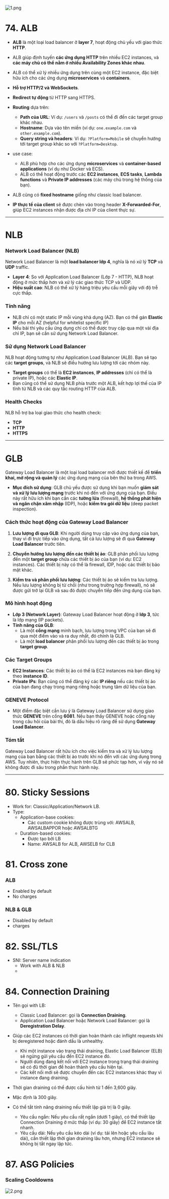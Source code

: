 ![1.png](image/1.png)

# 74. ALB
- **ALB** là một loại load balancer ở **layer 7**, hoạt động chủ yếu với giao thức **HTTP**.
- ALB giúp định tuyến **các ứng dụng HTTP** trên nhiều EC2 instances, và **các máy chủ có thể nằm ở nhiều Availability Zones khác nhau**.
- ALB có thể xử lý nhiều ứng dụng trên cùng một EC2 instance, đặc biệt hữu ích cho các ứng dụng **microservices** và **containers**.

- **Hỗ trợ HTTP/2 và WebSockets**.
- **Redirect tự động** từ HTTP sang HTTPS.
- **Routing** dựa trên:
    - **Path của URL**: Ví dụ: `/users` và `/posts` có thể đi đến các target group khác nhau.
    - **Hostname**: Dựa vào tên miền (ví dụ: `one.example.com` và `other.example.com`).
    - **Query string và headers**: Ví dụ: `?Platform=Mobile` sẽ chuyển hướng tới target group khác so với `?Platform=Desktop`.

- use case:
  - ALB phù hợp cho các ứng dụng **microservices** và **container-based applications** (ví dụ như Docker và ECS).
  - ALB có thể hoạt động trước các **EC2 instances**, **ECS tasks**, **Lambda functions** và **Private IP addresses** (các máy chủ trong hệ thống của bạn).

- ALB cũng có **fixed hostname** giống như classic load balancer.
- **IP thực tế của client** sẽ được chèn vào trong header **X-Forwarded-For**, giúp EC2 instances nhận được địa chỉ IP của client thực sự.
---

# NLB 
### Network Load Balancer (NLB)

Network Load Balancer là một **load balancer lớp 4**, nghĩa là nó xử lý **TCP** và **UDP** traffic.

- **Layer 4**: So với Application Load Balancer (Lớp 7 - HTTP), NLB hoạt động ở mức thấp hơn và xử lý các giao thức TCP và UDP.
- **Hiệu suất cao**: NLB có thể xử lý hàng triệu yêu cầu mỗi giây với độ trễ cực thấp.

### Tính năng
- NLB chỉ có một static IP mỗi vùng khả dụng (AZ). Bạn có thể gán **Elastic IP** cho mỗi AZ (helpful for whitelist specific IP)
- Nếu bài thi yêu cầu ứng dụng chỉ có thể được truy cập qua một vài địa chỉ IP, bạn sẽ cần sử dụng Network Load Balancer.

### Sử dụng Network Load Balancer
NLB hoạt động tương tự như Application Load Balancer (ALB). Bạn sẽ tạo các **target groups**, và NLB sẽ điều hướng lưu lượng tới các nhóm này.

- **Target groups** có thể là **EC2 instances**, **IP addresses** (chỉ có thể là private IP), hoặc các **Elastic IP**.
- Bạn cũng có thể sử dụng NLB phía trước một ALB, kết hợp lợi thế của IP tĩnh từ NLB và các quy tắc routing HTTP của ALB.

### Health Checks
NLB hỗ trợ ba loại giao thức cho health check:
- **TCP**
- **HTTP**
- **HTTPS**
---

# GLB
Gateway Load Balancer là một loại load balancer mới được thiết kế để **triển khai, mở rộng và quản lý** các ứng dụng mạng của bên thứ ba trong AWS.

- **Mục đích sử dụng**: GLB chủ yếu được sử dụng khi bạn muốn **giám sát và xử lý lưu lượng mạng** trước khi nó đến với ứng dụng của bạn. Điều này rất hữu ích khi bạn cần các **tường lửa** (firewall), **hệ thống phát hiện và ngăn chặn xâm nhập** (IDP), hoặc **kiểm tra gói dữ liệu** (deep packet inspection).

### Cách thức hoạt động của Gateway Load Balancer

1. **Lưu lượng đi qua GLB**: Khi người dùng truy cập vào ứng dụng của bạn, thay vì đi trực tiếp vào ứng dụng, tất cả lưu lượng sẽ đi qua **Gateway Load Balancer** trước tiên.

2. **Chuyển hướng lưu lượng đến các thiết bị ảo**: GLB phân phối lưu lượng đến một **target group** chứa các thiết bị ảo của bạn (ví dụ: EC2 instances). Các thiết bị này có thể là firewall, IDP, hoặc các thiết bị bảo mật khác.

3. **Kiểm tra và phân phối lưu lượng**: Các thiết bị ảo sẽ kiểm tra lưu lượng. Nếu lưu lượng không bị từ chối (như trong trường hợp firewall), nó sẽ được gửi trở lại GLB và sau đó được chuyển tiếp đến ứng dụng của bạn.

### Mô hình hoạt động

- **Lớp 3 (Network Layer)**: Gateway Load Balancer hoạt động ở **lớp 3**, tức là lớp mạng (IP packets).
- **Tính năng của GLB**:
    - Là một **cổng mạng** minh bạch, lưu lượng trong VPC của bạn sẽ đi qua một điểm vào và ra duy nhất, đó chính là GLB.
    - Là một **load balancer** phân phối lưu lượng đến các thiết bị ảo trong **target group**.

### Các Target Groups

- **EC2 Instances**: Các thiết bị ảo có thể là EC2 instances mà bạn đăng ký theo **instance ID**.
- **Private IPs**: Bạn cũng có thể đăng ký các **IP riêng** nếu các thiết bị ảo của bạn đang chạy trong mạng riêng hoặc trung tâm dữ liệu của bạn.

### GENEVE Protocol

- Một điểm đặc biệt cần lưu ý là Gateway Load Balancer sử dụng giao thức **GENEVE** trên cổng **6081**. Nếu bạn thấy GENEVE hoặc cổng này trong câu hỏi của bài thi, đó là dấu hiệu rõ ràng để sử dụng **Gateway Load Balancer**.

### Tóm tắt

Gateway Load Balancer rất hữu ích cho việc kiểm tra và xử lý lưu lượng mạng của bạn bằng các thiết bị ảo trước khi nó đến với các ứng dụng trong AWS. Tuy nhiên, thực hiện thực hành trên GLB sẽ phức tạp hơn, vì vậy nó sẽ không được đi sâu trong phần thực hành này.

---

# 80. Sticky Sessions
- Work for: Classic/Application/Network LB. 
- Type:
  - Application-base cookies:
    - Các custom cookie không được trùng với: AWSALB, AWSALBAPPOR hoặc AWSALBTG
  - Duration-based cookies:
    - Được tạo bởi LB
    - Name: AWSALB for ALB, AWSELB for CLB 

# 81. Cross zone 
### ALB 
- Enabled by default
- No charges 

### NLB & GLB
- Disabled by default
- charges

# 82. SSL/TLS 
- SNI: Server name indication 
  - Work with ALB & NLB 
  - 

# 84. Connection Draining 
- Tên gọi with LB:
  - Classic Load Balancer: gọi là **Connection Draining**.
  - Application Load Balancer hoặc Network Load Balancer: gọi là **Deregistration Delay**.

- Giúp các EC2 instances có thời gian hoàn thành các inflight requests khi bị deregistered hoặc đánh dấu là unhealthy.
  - Khi một instance vào trạng thái draining, Elastic Load Balancer (ELB) sẽ ngừng gửi yêu cầu đến EC2 instance đó.
  - Người dùng đang kết nối với EC2 instance trong trạng thái draining sẽ có đủ thời gian để hoàn thành yêu cầu hiện tại.
  - Các kết nối mới sẽ được chuyển đến các EC2 instances khác thay vì instance đang draining.

- Thời gian draining có thể được cấu hình từ 1 đến 3,600 giây.
- Mặc định là 300 giây.
- Có thể tắt tính năng draining nếu thiết lập giá trị là 0 giây.
  - Yêu cầu ngắn: Nếu yêu cầu rất ngắn (dưới 1 giây), có thể thiết lập Connection Draining ở mức thấp (ví dụ: 30 giây) để EC2 instance tắt nhanh.
  - Yêu cầu dài: Nếu yêu cầu kéo dài (ví dụ: tải lên hoặc yêu cầu lâu dài), cần thiết lập thời gian draining lâu hơn, nhưng EC2 instance sẽ không bị tắt ngay lập tức.

# 87. ASG Policies 
### Scaling Cooldowns 
![2.png](image/2.png)
